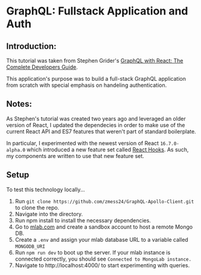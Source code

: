 # GraphQL: Fullstack Application and Auth

## Introduction:

This tutorial was taken from Stephen Grider's [GraphQL with React: The Complete Developers Guide](https://www.udemy.com/graphql-with-react-course/).

This application's purpose was to build a full-stack GraphQL application from scratch with special emphasis on handeling authentication. 

## Notes:

As Stephen's tutorial was created two years ago and leveraged an older version of React, I updated the dependecies in order to make use of the current React API and ES7 features that weren't part of standard boilerplate.

In particular, I experimented with the newest version of React `16.7.0-alpha.0` which introduced a new feature set called [React Hooks](https://reactjs.org/docs/hooks-intro.html). As such, my components are written to use that new feature set.

## Setup

To test this technology locally...

1. Run `git clone https://github.com/zmess24/GraphQL-Apollo-Client.git` to clone the repo.
2. Navigate into the directory.
3. Run npm install to install the necessary dependencies.
4. Go to [mlab.com](mlab.com) and create a sandbox account to host a remote Mongo DB.
5. Create a `.env` and assign your mlab database URL to a variable called `MONGODB_URI`
6. Run `npm run dev` to boot up the server. If your mlab instance is connected correctly, you should see `Connected to MongoLab instance.`
7. Navigate to http://localhost:4000/ to start experimenting with queries.